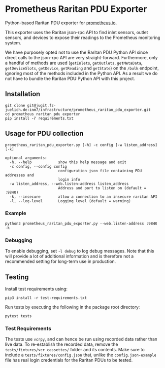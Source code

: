 # Prometheus Raritan PDU Exporter
Python-based Raritan PDU exporter for [prometheus.io](https://prometheus.io/).

This exporter uses the Raritan json-rpc API to find inlet sensors, outlet
sensors, and devices to expose their readings to the Prometheus monitoring
system.

We have purposely opted not to use the Raritan PDU Python API since direct
calls to the json-rpc API are very straight-forward. Furthermore, only a
handful of methods are used (`getInlets`, `getOutlets`, `getMetaData`, 
`getDeviceSlots`, `getDevice`, `getReading` and `getState`) on the `/bulk`
endpoint, ignoring most of the methods included in the Python API. As a result
we do not have to bundle the Raritan PDU Python API with this project. 

## Installation
```commandline
git clone git@jugit.fz-juelich.de:inm7/infrastructure/prometheus_raritan_pdu_exporter.git
cd prometheus_raritan_pdu_exporter
pip install -r requirements.txt
```

## Usage for PDU collection

    prometheus_raritan_pdu_exporter.py [-h] -c config [-w listen_address] [-k]
        
    optional arguments:
      -h, --help            show this help message and exit
      -c config, --config config
                            configuration json file containing PDU addresses and
                            login info
      -w listen_address, --web.listen-address listen_address
                            Address and port to listen on (default = :9840)
      -k, --insecure        allow a connection to an insecure raritan API
      -l, --log-level       Logging level (default = warning)

### Example

```commandline
python3 prometheus_raritan_pdu_exporter.py --web.listen-address :9840 -k
```

### Debugging
To enable debugging, set `-l debug` to log debug messages. Note that this will 
provide a lot of additional information and is therefore not a recommended 
setting for long-term use in production.

## Testing
Install test requirements using:

```commandline
pip3 install -r test-requirements.txt
```

Run tests by executing the following in the package root directory:

```commandline
pytest tests
```

### Test Requirements
The tests use `vcrpy`, and can hence be run using recorded data rather than 
live data. To re-establish the recorded data, remove the 
`tests/fixtures/vcr_cassettes/` folder and its contents. Make sure to include 
a `tests/fixtures/config.json` that, unlike the `config.json-example` file has 
real login credentials for the Raritan PDUs to be tested.
